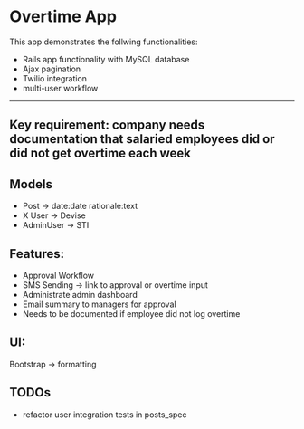 # Overtime App

 This app demonstrates the follwing functionalities:
 
 - Rails app functionality with MySQL database
 - Ajax pagination
 - Twilio integration
 - multi-user workflow
 
 ---
 
 ## Key requirement: company needs documentation that salaried employees did or did not get overtime each week
 
 ## Models
 - Post -> date:date rationale:text
 - X User -> Devise
 - AdminUser -> STI
 
 ## Features:
 - Approval Workflow
 - SMS Sending -> link to approval or overtime input
 - Administrate admin dashboard
 - Email summary to managers for approval
 - Needs to be documented if employee did not log overtime
 
 ## UI:
 Bootstrap -> formatting
 
 ## TODOs
 
 - refactor user integration tests in posts_spec